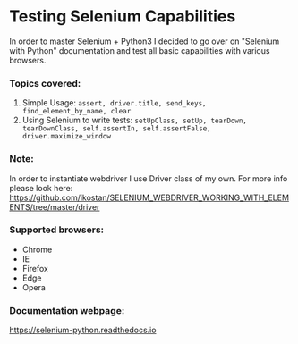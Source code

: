 # Testing Selenium Capabilities

In order to master Selenium + Python3 I decided to go over on "Selenium with Python" documentation and test all basic capabilities with various browsers.

### Topics covered:

1. Simple Usage: ```assert, driver.title, send_keys, find_element_by_name, clear```
2. Using Selenium to write tests: ```setUpClass, setUp, tearDown, tearDownClass, self.assertIn, self.assertFalse, driver.maximize_window```

### Note: 
In order to instantiate webdriver I use Driver class of my own. For more info please look here: https://github.com/ikostan/SELENIUM_WEBDRIVER_WORKING_WITH_ELEMENTS/tree/master/driver

### Supported browsers:
- Chrome
- IE
- Firefox
- Edge
- Opera

### Documentation webpage:
https://selenium-python.readthedocs.io